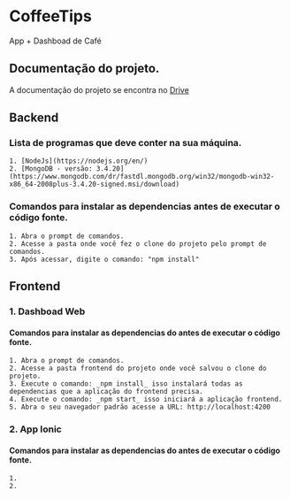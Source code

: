 # CoffeeTips
App + Dashboad de Café

## Documentação do projeto.
A documentação do projeto se encontra no [Drive](https://drive.google.com/open?id=1lyWDgDLKjg2YekjZLzIhk5_cnnQoydYKqSOcd29H7QQ)

## Backend

### Lista de programas que deve conter na sua máquina.
	1. [NodeJs](https://nodejs.org/en/)	
	2. [MongoDB - versão: 3.4.20](https://www.mongodb.com/dr/fastdl.mongodb.org/win32/mongodb-win32-x86_64-2008plus-3.4.20-signed.msi/download)

### Comandos para instalar as dependencias antes de executar o código fonte.
	1. Abra o prompt de comandos.
	2. Acesse a pasta onde você fez o clone do projeto pelo prompt de comandos.
	3. Após acessar, digite o comando: "npm install"

## Frontend

### 1. Dashboad Web
#### Comandos para instalar as dependencias do antes de executar o código fonte.
	1. Abra o prompt de comandos.
	2. Acesse a pasta frontend do projeto onde você salvou o clone do projeto.
	3. Execute o comando: _npm install_ isso instalará todas as dependencias que a aplicação do frontend precisa.
	4. Execute o comando: _npm start_ isso iniciará a aplicação frontend.
	5. Abra o seu navegador padrão acesse a URL: http://localhost:4200

### 2. App Ionic
#### Comandos para instalar as dependencias do antes de executar o código fonte.
	1.
	2.